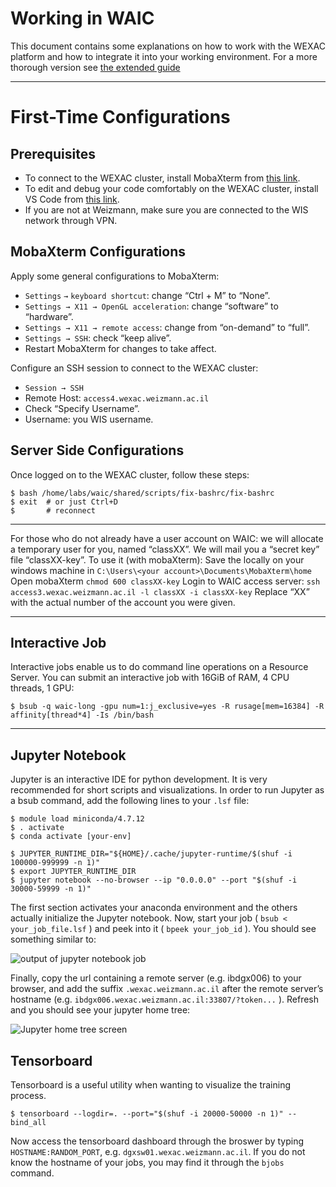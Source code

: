 # Working in WAIC
This document contains some explanations on how to work with the WEXAC platform and how to integrate it into your working environment. 
For a more thorough version see [the extended guide](https://paper.dropbox.com/published/Working-in-WAIC--BNEoueUkXGzVIrM8TC11ykILBg-QA8DVFXMFPOb5L4z7DvT2Et)

----------
# First-Time Configurations

## Prerequisites
- To connect to the WEXAC cluster, install MobaXterm from [this link](https://mobaxterm.mobatek.net/download.html).
- To edit and debug your code comfortably on the WEXAC cluster, install VS Code from [this link](https://code.visualstudio.com/).
- If you are not at Weizmann, make sure you are connected to the WIS network through VPN.

## MobaXterm Configurations

Apply some general configurations to MobaXterm:

- `Settings` `→` `keyboard shortcut`: change “Ctrl + M” to “None”.
- `Settings → X11 → OpenGL acceleration`: change “software” to “hardware”.
- `Settings → X11 → remote access`: change from “on-demand” to “full”.
- `Settings → SSH`: check “keep alive”.
- Restart MobaXterm for changes to take affect.

Configure an SSH session to connect to the WEXAC cluster:

- `Session → SSH`
- Remote Host: `access4.wexac.weizmann.ac.il`
- Check “Specify Username”.
- Username: you WIS username.
## Server Side Configurations

Once logged on to the WEXAC cluster, follow these steps:

    $ bash /home/labs/waic/shared/scripts/fix-bashrc/fix-bashrc
    $ exit  # or just Ctrl+D
    $       # reconnect

----------

For those who do not already have a user account on WAIC: we will allocate a temporary user for you, named “classXX”.
We will mail you a “secret key” file “classXX-key”.
To use it (with mobaXterm):
Save the locally on your windows machine in `C:\Users\<your account>\Documents\MobaXterm\home`
Open mobaXterm
`chmod 600 classXX-key`
Login to WAIC access server:
`ssh access3.wexac.weizmann.ac.il -l classXX -i classXX-key`
Replace “XX” with the actual number of the account you were given.   

----------
    
## Interactive Job
Interactive jobs enable us to do command line operations on a Resource Server.
You can submit an interactive job with 16GiB of RAM, 4 CPU threads, 1 GPU:

    $ bsub -q waic-long -gpu num=1:j_exclusive=yes -R rusage[mem=16384] -R affinity[thread*4] -Is /bin/bash
 
---------- 
 
## Jupyter Notebook

Jupyter is an interactive IDE for python development. It is very recommended for short scripts and visualizations.
In order to run Jupyter as a bsub command, add the following lines to your `.lsf` file:

    $ module load miniconda/4.7.12
    $ . activate
    $ conda activate [your-env]
    
    $ JUPYTER_RUNTIME_DIR="${HOME}/.cache/jupyter-runtime/$(shuf -i 100000-999999 -n 1)"
    $ export JUPYTER_RUNTIME_DIR
    $ jupyter notebook --no-browser --ip "0.0.0.0" --port "$(shuf -i 30000-59999 -n 1)"

The first section activates your anaconda environment and the others actually initialize the Jupyter notebook.
Now, start your job ( `bsub < your_job_file.lsf` ) and peek into it ( `bpeek your_job_id` ). 
You should see something similar to:

![output of jupyter notebook job](https://paper-attachments.dropbox.com/s_2BA2184B298312218670366F2059CCCF17C5EFC621E967D8D05F327C201618FD_1606668948097_image.png)


Finally, copy the url containing a remote server (e.g. ibdgx006) to your browser, and add the suffix `.wexac.weizmann.ac.il` after the remote server’s hostname (e.g. `ibdgx006.wexac.weizmann.ac.il:33807/?token...` ). Refresh and you should see your jupyter home tree:

![Jupyter home tree screen](https://paper-attachments.dropbox.com/s_2BA2184B298312218670366F2059CCCF17C5EFC621E967D8D05F327C201618FD_1606669078291_image.png)

## Tensorboard

Tensorboard is a useful utility when wanting to visualize the training process.

    $ tensorboard --logdir=. --port="$(shuf -i 20000-50000 -n 1)" --bind_all

Now access the tensorboard dashboard through the broswer by typing `HOSTNAME:RANDOM_PORT`, e.g. `dgxsw01.wexac.weizmann.ac.il`. If you do not know the hostname of your jobs, you may find it through the `bjobs` command.


